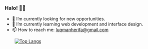 ### Halo! 👋😀

- 🔭 I’m currently looking for new opportunities.
- 🌱 I’m currently learning web development and interface design.
- 📫 How to reach me: luqmanherifa@gmail.com

&nbsp;&nbsp;&nbsp;&nbsp;&nbsp;&nbsp;&nbsp;&nbsp;[![Top Langs](https://github-readme-stats.vercel.app/api/top-langs/?username=luqmanherifa&layout=compact&langs_count=10&hide=scss,c%2B%2B,hack)](https://github.com/luqmanherifa)
